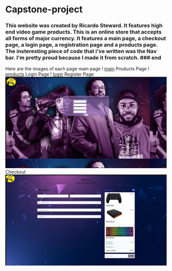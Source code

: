 # Capstone-project

### This website was created by Ricardo Steward. It features high end video game products. This is an online store that accepts all forms of major currency. It features a main page, a checkout page, a login page, a registration page and a products page. The insteresting piece of code that i've written was the Nav bar. I'm pretty proud because I made it from scratch. ### end

Here are the images of each page
main page ! [main](imgs/main.png)
Products Page ! [products](imgs/Products.png)
Login Page ! [login](imgs/login.png)
Register Page ![register](imgs/register.png)
Checkout ![Checkout](imgs/checkout.png)
